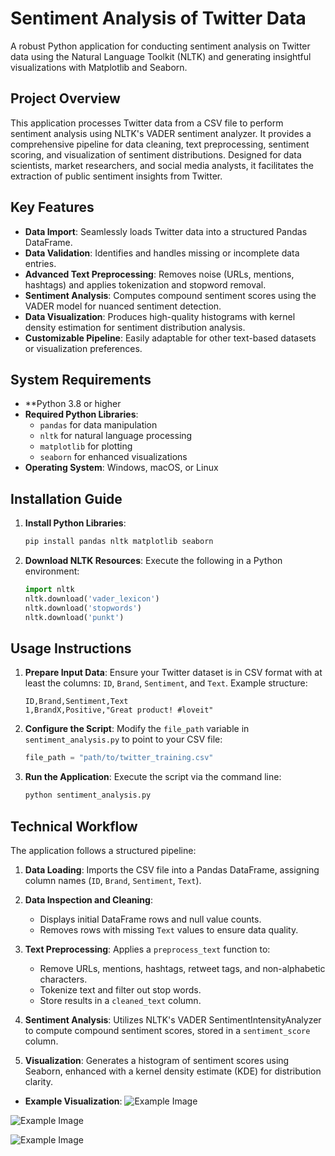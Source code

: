 # Sentiment Analysis of Twitter Data

A robust Python application for conducting sentiment analysis on Twitter data using the Natural Language Toolkit (NLTK) and generating insightful visualizations with Matplotlib and Seaborn.

## Project Overview
This application processes Twitter data from a CSV file to perform sentiment analysis using NLTK's VADER sentiment analyzer. It provides a comprehensive pipeline for data cleaning, text preprocessing, sentiment scoring, and visualization of sentiment distributions. Designed for data scientists, market researchers, and social media analysts, it facilitates the extraction of public sentiment insights from Twitter.

## Key Features
- **Data Import**: Seamlessly loads Twitter data into a structured Pandas DataFrame.
- **Data Validation**: Identifies and handles missing or incomplete data entries.
- **Advanced Text Preprocessing**: Removes noise (URLs, mentions, hashtags) and applies tokenization and stopword removal.
- **Sentiment Analysis**: Computes compound sentiment scores using the VADER model for nuanced sentiment detection.
- **Data Visualization**: Produces high-quality histograms with kernel density estimation for sentiment distribution analysis.
- **Customizable Pipeline**: Easily adaptable for other text-based datasets or visualization preferences.

## System Requirements
- **Python 3.8 or higher
- **Required Python Libraries**:
  - `pandas` for data manipulation
  - `nltk` for natural language processing
  - `matplotlib` for plotting
  - `seaborn` for enhanced visualizations
- **Operating System**: Windows, macOS, or Linux

## Installation Guide
1. **Install Python Libraries**:
   ```bash
   pip install pandas nltk matplotlib seaborn
   ```

2. **Download NLTK Resources**:
   Execute the following in a Python environment:
   ```python
   import nltk
   nltk.download('vader_lexicon')
   nltk.download('stopwords')
   nltk.download('punkt')
   ```

## Usage Instructions
1. **Prepare Input Data**:
   Ensure your Twitter dataset is in CSV format with at least the columns: `ID`, `Brand`, `Sentiment`, and `Text`. Example structure:
   ```csv
   ID,Brand,Sentiment,Text
   1,BrandX,Positive,"Great product! #loveit"
   ```

2. **Configure the Script**:
   Modify the `file_path` variable in `sentiment_analysis.py` to point to your CSV file:
   ```python
   file_path = "path/to/twitter_training.csv"
   ```

3. **Run the Application**:
   Execute the script via the command line:
   ```bash
   python sentiment_analysis.py
   ```

## Technical Workflow
The application follows a structured pipeline:

1. **Data Loading**:
   Imports the CSV file into a Pandas DataFrame, assigning column names (`ID`, `Brand`, `Sentiment`, `Text`).

2. **Data Inspection and Cleaning**:
   - Displays initial DataFrame rows and null value counts.
   - Removes rows with missing `Text` values to ensure data quality.

3. **Text Preprocessing**:
   Applies a `preprocess_text` function to:
   - Remove URLs, mentions, hashtags, retweet tags, and non-alphabetic characters.
   - Tokenize text and filter out stop words.
   - Store results in a `cleaned_text` column.

4. **Sentiment Analysis**:
   Utilizes NLTK's VADER SentimentIntensityAnalyzer to compute compound sentiment scores, stored in a `sentiment_score` column.

5. **Visualization**:
   Generates a histogram of sentiment scores using Seaborn, enhanced with a kernel density estimate (KDE) for distribution clarity.


- **Example Visualization**:
![Example Image](https://github.com/sugin22/Sentiment-Analysis-with-Twitter-Data/blob/main/Figure_1.png)

![Example Image](https://github.com/sugin22/Sentiment-Analysis-with-Twitter-Data/blob/main/Figure_2.png)

![Example Image](https://github.com/sugin22/Sentiment-Analysis-with-Twitter-Data/blob/main/Figure_3.png)
